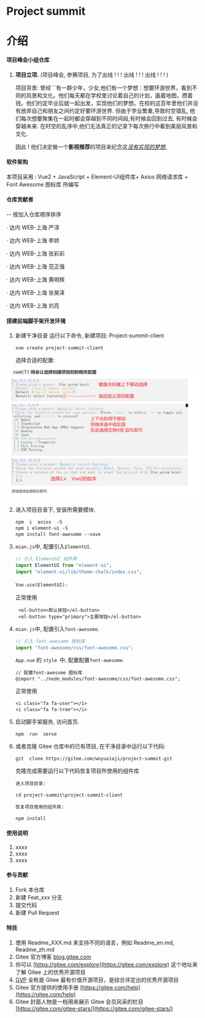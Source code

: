 # Project summit

# 介绍

#### 项目峰会小组仓库

1. **项目立项.** (项目峰会, 参赛项目, 为了出线 ! ! ! 出线 ! ! ! 出线 ! ! ! )

   项目背景: 曾经```有一群少年，少女,他们有一个梦想：想要环游世界，看到不同的风景和文化。他们每天都在学校里讨论着自己的计划，画着地图，攒着钱。他们约定毕业后就一起出发，实现他们的梦想。在校的这百年里他们并没有放弃自己和朋友之间约定好要环游世界. 但由于学业繁重,导致时空错乱, 他们每次想要聚集在一起时都会穿越到不同时间段,有时候会回到过去, 有时候会穿越未来. 在时空的乱序中,他们无法真正的记录下每次旅行中看到美丽风景和文化.

   因此 ! 他们决定做一个**影视推荐**的项目来纪念这<u>_没有实现的梦想_.</u>

#### 软件架构

本项目采用 : Vue2 + JavaScript + Element-UI组件库+ Axios 网络请求库 + Font Awesome 图标库 所编写

#### 仓库贡献者

-- 按加入仓库顺序排序

· 达内 WEB-上海 严淳

· 达内 WEB-上海 李娇

· 达内 WEB-上海 张彩彩

· 达内 WEB-上海 范正强

· 达内 WEB-上海 黄明辉

· 达内 WEB-上海 张昊泽

· 达内 WEB-上海 刘亮

#### 搭建前端脚手架开发环境

1. 新建干净目录 运行以下命令, 新建项目: Project-summit-client

   ```shell
   vue create project-summit-client
   ```

   选择合适的配置:

![输入图片说明](assets/image-20230322174012583.png)

2. 进入项目目录下, 安装所需要模块.

   ```shell
   npm  i  axios  -S
   npm i element-ui -S
   npm install font-awesome --save
   ```

3. `mian.js`中, 配置引入`ElementUI`.

   ```js
   // 引入 ElementUI 组件库
   import ElementUI from "element-ui";
   import "element-ui/lib/theme-chalk/index.css";
   
   Vue.use(ElementUI);
   ```

   正常使用

   ```vue
    <el-button>默认按钮</el-button>
    <el-button type="primary">主要按钮</el-button>
   ```

4. `mian.js`中, 配置引入`font-awesome`.

   ```js
   // 引入 font-awesome 图标库
   import "font-awesome/css/font-awesome.css";
   ```

   `App.vue` 的 `style `中, 配置配置`font-awesome`.

   ```vue
   // 配置font-awesome 图标库
   @import "../node_modules/font-awesome/css/font-awesome.css";
   ```

   正常使用

   ```vue
   <i class="fa fa-user"></i>
   <i class="fa fa-tree"></i>
   ```

5. 启动脚手架服务, 访问首页.

   ```shell
   npm  run  serve

6. 或者克隆 Gitee 仓库中的已有项目, 在干净目录中运行以下代码:

   ```shell
   git  clone https://gitee.com/woyuxiaji/project-summit.git
   ```

   克隆完成需要运行以下代码恢复项目所使用的组件库

   `进入项目目录:`

   ```shell
   cd project-summit\project-summit-client
   ```

   `恢复项目使用的组件库:`

   ```shell
   npm install
   ```

   

#### 使用说明

1.  xxxx
2.  xxxx
3.  xxxx

#### 参与贡献

1.  Fork 本仓库
2.  新建 Feat_xxx 分支
3.  提交代码
4.  新建 Pull Request

#### 特技

1.  使用 Readme_XXX.md 来支持不同的语言，例如 Readme_en.md, Readme_zh.md
2.  Gitee 官方博客 [blog.gitee.com](https://blog.gitee.com)
3.  你可以 [https://gitee.com/explore](https://gitee.com/explore) 这个地址来了解 Gitee 上的优秀开源项目
4.  [GVP](https://gitee.com/gvp) 全称是 Gitee 最有价值开源项目，是综合评定出的优秀开源项目
5.  Gitee 官方提供的使用手册 [https://gitee.com/help](https://gitee.com/help)
6.  Gitee 封面人物是一档用来展示 Gitee 会员风采的栏目 [https://gitee.com/gitee-stars/](https://gitee.com/gitee-stars/)
